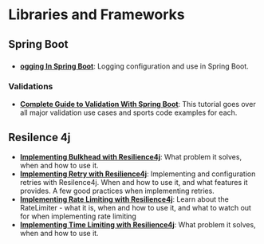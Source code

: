 # Libraries and Frameworks

## Spring Boot
###
* **[ogging In Spring Boot](https://reflectoring.io/springboot-logging/)**: Logging configuration and use in Spring Boot.

### Validations
* **[Complete Guide to Validation With Spring Boot](https://reflectoring.io/bean-validation-with-spring-boot/)**: This tutorial goes over all major validation use cases and sports code examples for each.

## Resilence 4j
* **[Implementing Bulkhead with Resilience4j](https://reflectoring.io/bulkhead-with-resilience4j/)**: What problem it solves, when and how to use it.
* **[Implementing Retry with Resilience4j](https://reflectoring.io/retry-with-resilience4j/)**: Implementing and configuration retries with Resilence4j. When and how to use it, and what features it provides. A few good practices when implementing retries.
* **[Implementing Rate Limiting with Resilience4j](https://reflectoring.io/rate-limiting-with-resilience4j/)**: Learn about the RateLimiter - what it is, when and how to use it, and what to watch out for when implementing rate limiting
* **[Implementing Time Limiting with Resilience4j](https://reflectoring.io/time-limiting-with-resilience4j/)**: What problem it solves, when and how to use it.
